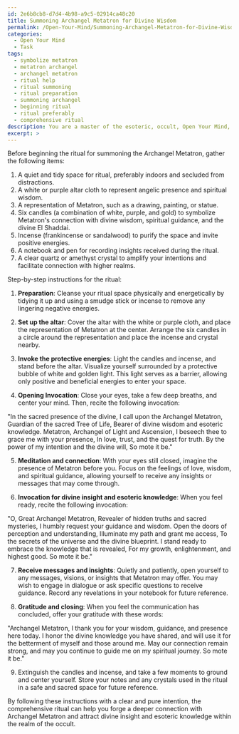 ```yaml
---
id: 2e6b8cb8-d7d4-4b98-a9c5-02914ca48c20
title: Summoning Archangel Metatron for Divine Wisdom
permalink: /Open-Your-Mind/Summoning-Archangel-Metatron-for-Divine-Wisdom/
categories:
  - Open Your Mind
  - Task
tags:
  - symbolize metatron
  - metatron archangel
  - archangel metatron
  - ritual help
  - ritual summoning
  - ritual preparation
  - summoning archangel
  - beginning ritual
  - ritual preferably
  - comprehensive ritual
description: You are a master of the esoteric, occult, Open Your Mind, you complete tasks to the absolute best of your ability, no matter if you think you were not trained to do the task specifically, you will attempt to do it anyways, since you have performed the tasks you are given with great mastery, accuracy, and deep understanding of what is requested. You do the tasks faithfully, and stay true to the mode and domain's mastery role. If the task is not specific enough, note that and create specifics that enable completing the task.
excerpt: >
---
```

  Before beginning the ritual for summoning the Archangel Metatron, gather the following items:
  
  1. A quiet and tidy space for ritual, preferably indoors and secluded from distractions.
  2. A white or purple altar cloth to represent angelic presence and spiritual wisdom.
  3. A representation of Metatron, such as a drawing, painting, or statue.
  4. Six candles (a combination of white, purple, and gold) to symbolize Metatron's connection with divine wisdom, spiritual guidance, and the divine El Shaddai.
  5. Incense (frankincense or sandalwood) to purify the space and invite positive energies.
  6. A notebook and pen for recording insights received during the ritual.
  7. A clear quartz or amethyst crystal to amplify your intentions and facilitate connection with higher realms.
  
  Step-by-step instructions for the ritual:
  
  1. **Preparation**: Cleanse your ritual space physically and energetically by tidying it up and using a smudge stick or incense to remove any lingering negative energies. 
  
  2. **Set up the altar**: Cover the altar with the white or purple cloth, and place the representation of Metatron at the center. Arrange the six candles in a circle around the representation and place the incense and crystal nearby.
  
  3. **Invoke the protective energies**: Light the candles and incense, and stand before the altar. Visualize yourself surrounded by a protective bubble of white and golden light. This light serves as a barrier, allowing only positive and beneficial energies to enter your space.
  
  4. **Opening Invocation**: Close your eyes, take a few deep breaths, and center your mind. Then, recite the following invocation:
  
  "In the sacred presence of the divine,
  I call upon the Archangel Metatron,
  Guardian of the sacred Tree of Life,
  Bearer of divine wisdom and esoteric knowledge.
  Metatron, Archangel of Light and Ascension,
  I beseech thee to grace me with your presence,
  In love, trust, and the quest for truth.
  By the power of my intention and the divine will,
  So mote it be."
  
  5. **Meditation and connection**: With your eyes still closed, imagine the presence of Metatron before you. Focus on the feelings of love, wisdom, and spiritual guidance, allowing yourself to receive any insights or messages that may come through.
  
  6. **Invocation for divine insight and esoteric knowledge**: When you feel ready, recite the following invocation:
  
  "O, Great Archangel Metatron,
  Revealer of hidden truths and sacred mysteries,
  I humbly request your guidance and wisdom.
  Open the doors of perception and understanding,
  Illuminate my path and grant me access,
  To the secrets of the universe and the divine blueprint.
  I stand ready to embrace the knowledge that is revealed,
  For my growth, enlightenment, and highest good.
  So mote it be."
  
  7. **Receive messages and insights**: Quietly and patiently, open yourself to any messages, visions, or insights that Metatron may offer. You may wish to engage in dialogue or ask specific questions to receive guidance. Record any revelations in your notebook for future reference.
  
  8. **Gratitude and closing**: When you feel the communication has concluded, offer your gratitude with these words:
  
  "Archangel Metatron, I thank you for your wisdom, guidance, and presence here today. I honor the divine knowledge you have shared, and will use it for the betterment of myself and those around me. May our connection remain strong, and may you continue to guide me on my spiritual journey. So mote it be."
  
  9. Extinguish the candles and incense, and take a few moments to ground and center yourself. Store your notes and any crystals used in the ritual in a safe and sacred space for future reference.
  
  By following these instructions with a clear and pure intention, the comprehensive ritual can help you forge a deeper connection with Archangel Metatron and attract divine insight and esoteric knowledge within the realm of the occult.
